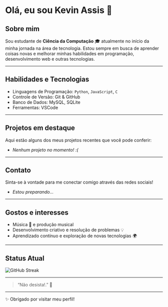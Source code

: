 # Olá, eu sou Kevin Assis 👋

## Sobre mim
Sou estudante de **Ciência da Computação** 🎓 atualmente no início da minha jornada na área de tecnologia. Estou sempre em busca de aprender coisas novas e melhorar minhas habilidades em programação, desenvolvimento web e outras tecnologias.

---

## Habilidades e Tecnologias
- Linguagens de Programação: `Python`, `JavaScript`, `C`
- Controle de Versão: Git & GitHub
- Banco de Dados: MySQL, SQLite
- Ferramentas: VSCode

---

## Projetos em destaque
Aqui estão alguns dos meus projetos recentes que você pode conferir:

- *Nenhum projeto no momento! :(*

---

## Contato
Sinta-se à vontade para me conectar comigo através das redes sociais!

- *Estou preparando...*

---

## Gostos e interesses
- Música 🎵 e produção musical  
- Desenvolvimento criativo e resolução de problemas 💡
- Aprendizado contínuo e exploração de novas tecnologias 🌍  

---

## Status Atual

![GitHub Streak](https://github-readme-streak-stats.herokuapp.com/?user=seu-usuario&hide_border=true&background=000000&stroke=FFFFFF&fire=FF4500&currStreakNum=FFFFFF&sideNums=FFFFFF)

---

> “Não desista!.” 🚀

---

✨ Obrigado por visitar meu perfil!
